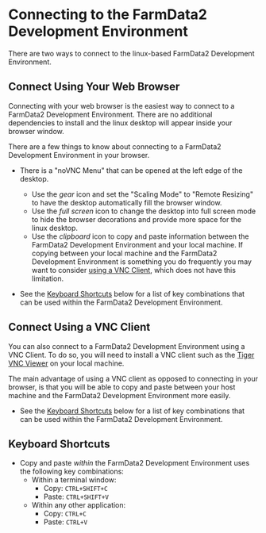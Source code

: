 # Connecting to the FarmData2 Development Environment

There are two ways to connect to the linux-based FarmData2 Development Environment.

## Connect Using Your Web Browser

Connecting with your web browser is the easiest way to connect to a FarmData2 Development Environment. There are no additional dependencies to install and the linux desktop will appear inside your browser window.

There are a few things to know about connecting to a FarmData2 Development Environment in your browser.

- There is a "noVNC Menu" that can be opened at the left edge of the desktop.

  - Use the _gear_ icon and set the "Scaling Mode" to "Remote Resizing" to have the desktop automatically fill the browser window.
  - Use the _full screen_ icon to change the desktop into full screen mode to hide the browser decorations and provide more space for the linux desktop.
  - Use the _clipboard_ icon to copy and paste information between the FarmData2 Development Environment and your local machine. If copying between your local machine and the FarmData2 Development Environment is something you do frequently you may want to consider [using a VNC Client](#connect-using-a-vnc-client), which does not have this limitation.

- See the [Keyboard Shortcuts](#keyboard-shortcuts) below for a list of key combinations that can be used within the FarmData2 Development Environment.

## Connect Using a VNC Client

You can also connect to a FarmData2 Development Environment using a VNC Client. To do so, you will need to install a VNC client such as the [Tiger VNC Viewer](https://sourceforge.net/projects/tigervnc/files/stable/1.13.0/) on your local machine.

The main advantage of using a VNC client as opposed to connecting in your browser, is that you will be able to copy and paste between your host machine and the FarmData2 Development Environment more easily.

- See the [Keyboard Shortcuts](#keyboard-shortcuts) below for a list of key combinations that can be used within the FarmData2 Development Environment.

## Keyboard Shortcuts

- Copy and paste _within_ the FarmData2 Development Environment uses the following key combinations:
  - Within a terminal window:
    - Copy: `CTRL+SHIFT+C`
    - Paste: `CTRL+SHIFT+V`
  - Within any other application:
    - Copy: `CTRL+C`
    - Paste: `CTRL+V`
